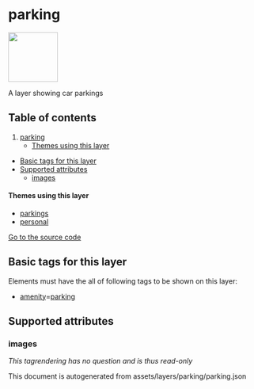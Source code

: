 

 parking 
=========



<img src='https://mapcomplete.osm.be/./assets/layers/parking/parking.svg' height="100px"> 

A layer showing car parkings




## Table of contents

1. [parking](#parking)
      * [Themes using this layer](#themes-using-this-layer)
  - [Basic tags for this layer](#basic-tags-for-this-layer)
  - [Supported attributes](#supported-attributes)
    + [images](#images)










#### Themes using this layer 





  - [parkings](https://mapcomplete.osm.be/parkings)
  - [personal](https://mapcomplete.osm.be/personal)


[Go to the source code](../assets/layers/parking/parking.json)



 Basic tags for this layer 
---------------------------



Elements must have the all of following tags to be shown on this layer:



  - <a href='https://wiki.openstreetmap.org/wiki/Key:amenity' target='_blank'>amenity</a>=<a href='https://wiki.openstreetmap.org/wiki/Tag:amenity%3Dparking' target='_blank'>parking</a>




 Supported attributes 
----------------------





### images 



_This tagrendering has no question and is thus read-only_

 

This document is autogenerated from assets/layers/parking/parking.json